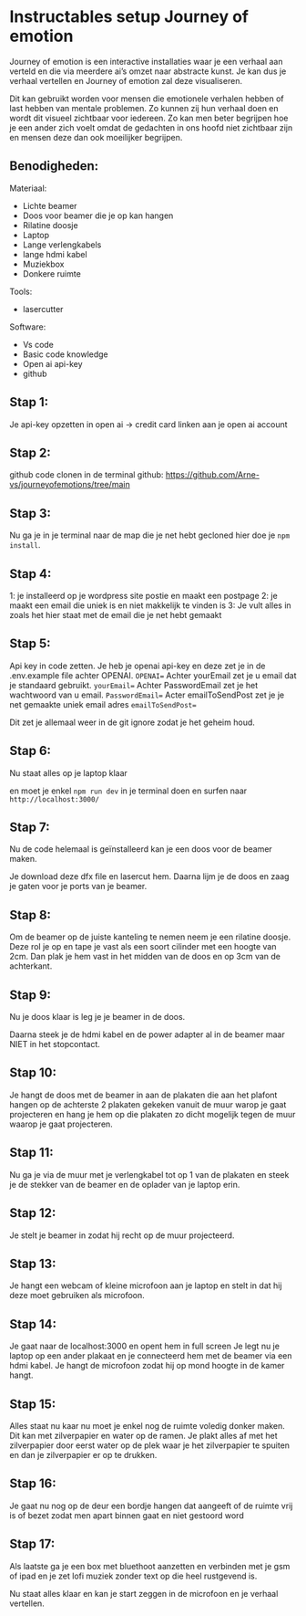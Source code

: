 # Instructables setup Journey of emotion

Journey of emotion is een interactive installaties waar je een verhaal aan verteld en die via meerdere ai’s omzet naar abstracte kunst. Je kan dus je verhaal vertellen en Journey of emotion zal deze visualiseren.

Dit kan gebruikt worden voor mensen die emotionele verhalen hebben of last hebben van mentale problemen. Zo kunnen zij hun verhaal doen en wordt dit visueel zichtbaar voor iedereen. Zo kan men beter begrijpen hoe je een ander zich voelt omdat de gedachten in ons hoofd niet zichtbaar zijn en mensen deze dan ook moeilijker begrijpen.

## Benodigheden:

Materiaal:

- Lichte beamer
- Doos voor beamer die je op kan hangen
- Rilatine doosje
- Laptop
- Lange verlengkabels
- lange hdmi kabel
- Muziekbox
- Donkere ruimte

Tools:

- lasercutter

Software:

- Vs code
- Basic code knowledge
- Open ai api-key
- github

## Stap 1:

Je api-key opzetten in open ai -> credit card linken aan je open ai account

## Stap 2:

github code clonen in de terminal
github: https://github.com/Arne-vs/journeyofemotions/tree/main

## Stap 3:

Nu ga je in je terminal naar de map die je net hebt gecloned hier doe je `npm install`.

## Stap 4:

1: je installeerd op je wordpress site postie en maakt een postpage
2: je maakt een email die uniek is en niet makkelijk te vinden is
3: Je vult alles in zoals het hier staat met de email die je net hebt gemaakt

## Stap 5:

Api key in code zetten.
Je heb je openai api-key en deze zet je in de .env.example file achter OPENAI.
`OPENAI=`
Achter yourEmail zet je u email dat je standaard gebruikt.
`yourEmail=`
Achter PasswordEmail zet je het wachtwoord van u email.
`PasswordEmail=`
Acter emailToSendPost zet je je net gemaakte uniek email adres
`emailToSendPost=`

Dit zet je allemaal weer in de git ignore zodat je het geheim houd.

## Stap 6:

Nu staat alles op je laptop klaar

en moet je enkel `npm run dev` in je terminal doen en surfen naar `http://localhost:3000/`

## Stap 7:

Nu de code helemaal is geïnstalleerd kan je een doos voor de beamer maken.

Je download deze dfx file en lasercut hem.
Daarna lijm je de doos en zaag je gaten voor je ports van je beamer.

## Stap 8:

Om de beamer op de juiste kanteling te nemen neem je een rilatine doosje.
Deze rol je op en tape je vast als een soort cilinder met een hoogte van 2cm.
Dan plak je hem vast in het midden van de doos en op 3cm van de achterkant.

## Stap 9:

Nu je doos klaar is leg je je beamer in de doos.

Daarna steek je de hdmi kabel en de power adapter al in de beamer maar NIET in het stopcontact.

## Stap 10:

Je hangt de doos met de beamer in aan de plakaten die aan het plafont hangen op de achterste 2 plakaten gekeken vanuit de muur warop je gaat projecteren en hang je hem op die plakaten zo dicht mogelijk tegen de muur waarop je gaat projecteren.

## Stap 11:

Nu ga je via de muur met je verlengkabel tot op 1 van de plakaten en steek je de stekker van de beamer en de oplader van je laptop erin.

## Stap 12:

Je stelt je beamer in zodat hij recht op de muur projecteerd.

## Stap 13:

Je hangt een webcam of kleine microfoon aan je laptop en stelt in dat hij deze moet gebruiken als microfoon.

## Stap 14:

Je gaat naar de localhost:3000 en opent hem in full screen
Je legt nu je laptop op een ander plakaat en je connecteerd hem met de beamer via een hdmi kabel.
Je hangt de microfoon zodat hij op mond hoogte in de kamer hangt.

## Stap 15:

Alles staat nu kaar nu moet je enkel nog de ruimte voledig donker maken.
Dit kan met zilverpapier en water op de ramen. Je plakt alles af met het zilverpapier door eerst water op de plek waar je het zilverpapier te spuiten en dan je zilverpapier er op te drukken.

## Stap 16:

Je gaat nu nog op de deur een bordje hangen dat aangeeft of de ruimte vrij is of bezet zodat men apart binnen gaat en niet gestoord word

## Stap 17:

Als laatste ga je een box met bluethoot aanzetten en verbinden met je gsm of ipad en je zet lofi muziek zonder text op die heel rustgevend is.

Nu staat alles klaar en kan je start zeggen in de microfoon en je verhaal vertellen.
